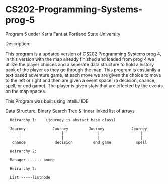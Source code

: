 # CS202-Programming-Systems-prog-5
Program 5 under Karla Fant at Portland State University


Description:

This program is a updated version of CS202 Programming Systems prog 4, in this version with the map already finished and loaded from prog 4 we utilize the player choices and a seperate data structure to hold a history bank of the player as they go through the map. This program is esstianlly a text based adventure game, at each move we are given the choice to move to the left or right and then are given a event space, (a decision, chance, spell, or end game). The player is given stats that are effected by the events on the map spaces.

This Program was built using intelliJ IDE

Data Structure: Binary Search Tree & linear linked list of arrays

      Heirarchy 1:    (journey is abstact base class)
      
      Journey            Journey         Journey            Journey
          |                  |               |                  |
          |                  |               |                  |
       chance             decision         end game           spell

      Heirarchy 2:
      
      Manager ------ bnode

      Heirarchy 3: 
      
      List -----listnode
